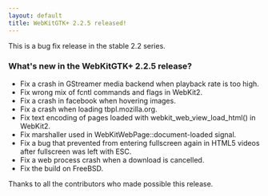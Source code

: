 ```yaml
---
layout: default
title: WebKitGTK+ 2.2.5 released!
---
```


This is a bug fix release in the stable 2.2 series.

### What's new in the WebKitGTK+ 2.2.5 release?

 - Fix a crash in GStreamer media backend when playback rate is too high.
 - Fix wrong mix of fcntl commands and flags in WebKit2.
 - Fix a crash in facebook when hovering images.
 - Fix a crash when loading tbpl.mozilla.org.
 - Fix text encoding of pages loaded with webkit_web_view_load_html()
   in WebKit2.
 - Fix marshaller used in WebKitWebPage::document-loaded signal.
 - Fix a bug that prevented from entering fullscreen again in HTML5
   videos after fullscreen was left with ESC.
 - Fix a web process crash when a download is cancelled.
 - Fix the build on FreeBSD.

Thanks to all the contributors who made possible this release.

